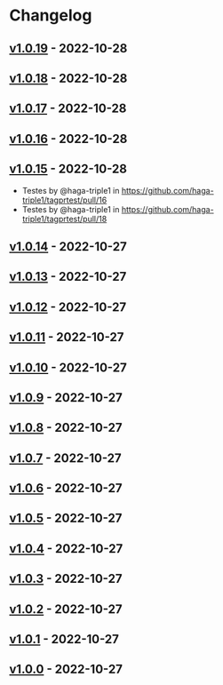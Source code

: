 # Changelog

## [v1.0.19](https://github.com/haga-triple1/tagprtest/compare/v1.0.18...v1.0.19) - 2022-10-28

## [v1.0.18](https://github.com/haga-triple1/tagprtest/compare/v1.0.17...v1.0.18) - 2022-10-28

## [v1.0.17](https://github.com/haga-triple1/tagprtest/compare/v1.0.16...v1.0.17) - 2022-10-28

## [v1.0.16](https://github.com/haga-triple1/tagprtest/compare/v1.0.15...v1.0.16) - 2022-10-28

## [v1.0.15](https://github.com/haga-triple1/tagprtest/compare/v1.0.14...v1.0.15) - 2022-10-28
- Testes by @haga-triple1 in https://github.com/haga-triple1/tagprtest/pull/16
- Testes by @haga-triple1 in https://github.com/haga-triple1/tagprtest/pull/18

## [v1.0.14](https://github.com/haga-triple1/tagprtest/compare/v1.0.13...v1.0.14) - 2022-10-27

## [v1.0.13](https://github.com/haga-triple1/tagprtest/compare/v1.0.12...v1.0.13) - 2022-10-27

## [v1.0.12](https://github.com/haga-triple1/tagprtest/compare/v1.0.11...v1.0.12) - 2022-10-27

## [v1.0.11](https://github.com/haga-triple1/tagprtest/compare/v1.0.10...v1.0.11) - 2022-10-27

## [v1.0.10](https://github.com/haga-triple1/tagprtest/compare/v1.0.9...v1.0.10) - 2022-10-27

## [v1.0.9](https://github.com/haga-triple1/tagprtest/compare/v1.0.8...v1.0.9) - 2022-10-27

## [v1.0.8](https://github.com/haga-triple1/tagprtest/compare/v1.0.7...v1.0.8) - 2022-10-27

## [v1.0.7](https://github.com/haga-triple1/tagprtest/compare/v1.0.6...v1.0.7) - 2022-10-27

## [v1.0.6](https://github.com/haga-triple1/tagprtest/compare/v1.0.5...v1.0.6) - 2022-10-27

## [v1.0.5](https://github.com/haga-triple1/tagprtest/compare/v1.0.4...v1.0.5) - 2022-10-27

## [v1.0.4](https://github.com/haga-triple1/tagprtest/compare/v1.0.3...v1.0.4) - 2022-10-27

## [v1.0.3](https://github.com/haga-triple1/tagprtest/compare/v1.0.2...v1.0.3) - 2022-10-27

## [v1.0.2](https://github.com/haga-triple1/tagprtest/compare/v1.0.1...v1.0.2) - 2022-10-27

## [v1.0.1](https://github.com/haga-triple1/tagprtest/compare/v1.0.0...v1.0.1) - 2022-10-27

## [v1.0.0](https://github.com/haga-triple1/tagprtest/commits/v1.0.0) - 2022-10-27
